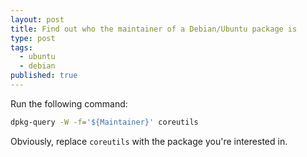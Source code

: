 ```yaml
---
layout: post
title: Find out who the maintainer of a Debian/Ubuntu package is
type: post
tags:
  - ubuntu
  - debian
published: true
---
```

Run the following command:

```bash
dpkg-query -W -f='${Maintainer}' coreutils
```

Obviously, replace `coreutils` with the package you're interested in.
